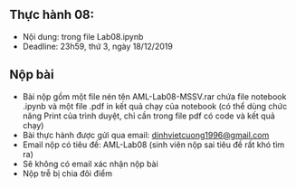 ## Thực hành 08:
- Nội dung: trong file Lab08.ipynb
- Deadline: 23h59, thứ 3, ngày 18/12/2019

## Nộp bài
- Bài nộp gồm một file nén tên AML-Lab08-MSSV.rar chứa file notebook .ipynb và một file .pdf in kết quả chạy của notebook (có thể dùng chức năng Print của trình duyệt, chỉ cần trong file pdf có code và kết quả chạy)
- Bài thực hành được gửi qua email: dinhvietcuong1996@gmail.com
- Email nộp có tiêu đề: AML-Lab08 (sinh viên nộp sai tiêu đề rất khó tìm ra)
- Sẽ không có email xác nhận nộp bài
- Nộp trễ bị chia đôi điểm
